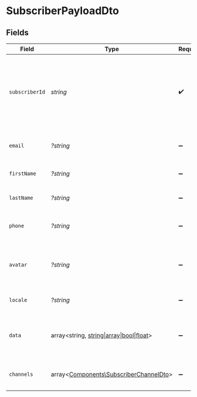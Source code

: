 # SubscriberPayloadDto


## Fields

| Field                                                                                                             | Type                                                                                                              | Required                                                                                                          | Description                                                                                                       |
| ----------------------------------------------------------------------------------------------------------------- | ----------------------------------------------------------------------------------------------------------------- | ----------------------------------------------------------------------------------------------------------------- | ----------------------------------------------------------------------------------------------------------------- |
| `subscriberId`                                                                                                    | *string*                                                                                                          | :heavy_check_mark:                                                                                                | The internal identifier you used to create this subscriber, usually correlates to the id the user in your systems |
| `email`                                                                                                           | *?string*                                                                                                         | :heavy_minus_sign:                                                                                                | The email address of the subscriber.                                                                              |
| `firstName`                                                                                                       | *?string*                                                                                                         | :heavy_minus_sign:                                                                                                | The first name of the subscriber.                                                                                 |
| `lastName`                                                                                                        | *?string*                                                                                                         | :heavy_minus_sign:                                                                                                | The last name of the subscriber.                                                                                  |
| `phone`                                                                                                           | *?string*                                                                                                         | :heavy_minus_sign:                                                                                                | The phone number of the subscriber.                                                                               |
| `avatar`                                                                                                          | *?string*                                                                                                         | :heavy_minus_sign:                                                                                                | An HTTP URL to the profile image of your subscriber.                                                              |
| `locale`                                                                                                          | *?string*                                                                                                         | :heavy_minus_sign:                                                                                                | The locale of the subscriber.                                                                                     |
| `data`                                                                                                            | array<string, [string\|array\|bool\|float](../../Models/Components/Data.md)>                                      | :heavy_minus_sign:                                                                                                | An optional payload object that can contain any properties.                                                       |
| `channels`                                                                                                        | array<[Components\SubscriberChannelDto](../../Models/Components/SubscriberChannelDto.md)>                         | :heavy_minus_sign:                                                                                                | An optional array of subscriber channels.                                                                         |